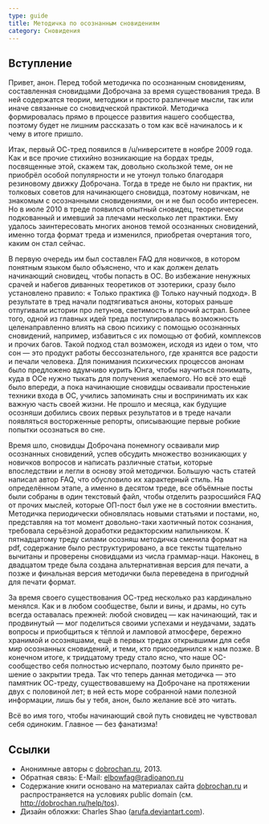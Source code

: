 ```yaml
---
type: guide
title: Методичка по осознанным сновидениям
category: Сновидения
---
```


## Вступление
Привет, анон. Перед тобой методичка по осознанным сновидениям, составленная сновидцами Доброчана за время существования треда. В ней содержатся теории, методики и просто различные мысли, так или иначе связанные со сновидческой практикой. Методичка формировалась прямо в процессе развития нашего сообщества, поэтому будет не лишним рассказать о том как всё начиналось и к чему в итоге пришло.

Итак, первый ОС-тред появился в /u/ниверситете в ноябре 2009 года. Как и все прочие стихийно возникающие на бордах треды, посвященные этой, скажем так, довольно скользкой теме, он не приобрёл особой популярности и не утонул только благодаря резиновому движку Доброчана. Тогда в треде не было
ни практик, ни толковых советов для начинающего сновидца, поэтому новичкам, не знакомым с осознанными сновидениями, он и не был особо интересен. Но в июле 2010 в треде появился опытный сновидец, теоретически подкованный и имевший за плечами несколько лет практики. Ему удалось заинтересовать многих анонов темой осознанных сновидений, именно тогда формат треда и изменился, приобретая очертания того, каким он стал сейчас.

В первую очередь им был составлен FAQ для новичков, в котором понятным языком было объяснено, что и как должен делать начинающий сновидец, чтобы попасть в ОС. Во избежание ненужных срачей и набегов диванных теоретиков от эзотерики, сразу было установлено правило: « Только практика @ Только научный подход». В результате в тред начали подтягиваться аноны, которых раньше отпугивали истории про летунов, светимость и прочий астрал. Более того, одной из главных идей треда постулировалась возможность целенаправленно влиять на свою психику с помощью осознанных сновидений, например, избавиться с их помощью от фобий, комплексов и прочих багов. Такой подход стал возможен, исходя из идеи о том, что сон — это продукт работы бессознательного, где хранятся все радости и печали человека. Для понимания психических процессов анонам было предложено вдумчиво курить Юнга, чтобы научиться понимать, куда в ОСе нужно тыкать для получения желаемого. Но всё это ещё было впереди, а пока начинающие сновидцы осваивали простенькие техники входа в ОС, учились запоминать сны и воспринимать их как важную часть своей жизни. Не прошло и месяца, как будущие осозняши добились своих первых результатов и в треде начали появляться восторженные репорты, описывающие первые робкие попытки осознаться во сне.

Время шло, сновидцы Доброчана понемногу осваивали мир осознанных сновидений, успев обсудить множество возникающих у новичков вопросов и написать различные статьи, которые впоследствии и легли в основу этой методички. Большую часть статей написал автор FAQ, что обусловило их характерный стиль. На определённом этапе, а именно в десятом треде, все объёмные посты были собраны в один текстовый файл, чтобы отделить разросшийся FAQ от прочих мыслей, которые ОП-пост был уже не в состоянии вместить. Методичка периодически обновлялась новыми статьями и постами, но, представляя на тот момент довольно-таки хаотичный поток сознания, требовала серьёзной доработки редакторским напильником. К пятнадцатому треду силами осозняш методичка сменила формат на pdf, содержание было реструктурировано, а все тексты тщательно вычитаны и проверены сновидцами из числа граммар-наци. Наконец, в двадцатом треде была создана альтернативная версия для печати, а позже и финальная версия методички была переведена в пригодный для печати формат.

За время своего существования ОС-тред несколько раз кардинально менялся. Как и в любом сообществе, были и вины, и драмы, но суть всегда оставалась прежней: любой сновидец — как начинающий, так и продвинутый — мог поделиться своими успехами и неудачами, задать вопросы и приобщиться к тёплой и ламповой атмосфере, бережно хранимой и осозняшами, ещё в первых тредах открывшими для себя мир осознанных сновидений, и теми, кто присоединился к нам позже. В конечном итоге, к тридцатому треду стало ясно, что наше ОС-сообщество себя полностью исчерпало, поэтому было принято ре-шение о закрытии треда. Так что теперь данная методичка — это памятник ОС-треду, существовавшему на Доброчане на протяжении двух с половиной лет; в ней есть море собранной нами полезной информации, лишь бы у тебя, анон, было желание всё это читать.

Всё во имя того, чтобы начинающий свой путь сновидец не чувствовал себя одиноким. Главное — без фанатизма!

## Ссылки

* Анонимные авторы с [dobrochan.ru](http://dobrochan.ru/), 2013.
* Обратная связь: E-Mail: elbowfag@radioanon.ru
* Содержание книги основано на материалах сайта [dobrochan.ru](http://dobrochan.ru/) и распространяется на условиях public domain (см. http://dobrochan.ru/help/tos).
* Дизайн обложки: Charles Shao ([arufa.deviantart.com](http://arufa.deviantart.com/)).
